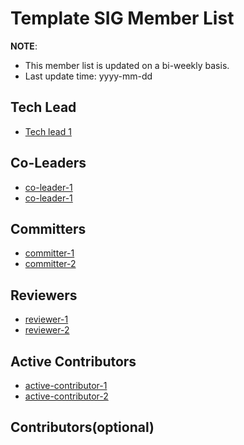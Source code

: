 # Template SIG Member List

**NOTE**:

* This member list is updated on a bi-weekly basis.
* Last update time: yyyy-mm-dd

## Tech Lead

* [Tech lead 1](Github-link-of-tech-lead-1)

## Co-Leaders
* [co-leader-1](Github-link-of-tech-lead-1)
* [co-leader-1](Github-link-of-tech-lead-2)


## Committers

* [committer-1](Github-link-of-committer-1)
* [committer-2](Github-link-of-committer-2)

## Reviewers

* [reviewer-1](Github-link-of-reviewer-1)
* [reviewer-2](Github-link-of-reviewer-2)


## Active Contributors

* [active-contributor-1](Github-link-of-active-contributor-1)
* [active-contributor-2](Github-link-of-active-contributor-2)


## Contributors(optional)
